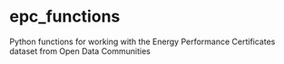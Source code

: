 # epc_functions
Python functions for working with the Energy Performance Certificates dataset from Open Data Communities
